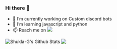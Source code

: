 ### Hi there 👋


- 🔭 I’m currently working on Custom discord bots
- 🌱 I’m learning javascript and python
- 📫 Reach me on <a href="https://discord.gg/high5"><img src="https://img.shields.io/badge/Discord-BhosadChacha%236969-7289DA?logo=discord&style=for-the-badgel" /></a>


<img align="left" alt="Shukla-G's Github Stats" src="https://github-readme-stats.vercel.app/api?username=shukla-g&show_icons=true&hide_border=true&theme=radical" />
<a href="https://github.com/anuraghazra/github-readme-stats"><img src="https://github-readme-stats.vercel.app/api/top-langs/?username=shukla-g&show_icons=true&layout=compact&theme=dark&count_private=true" /></a>
